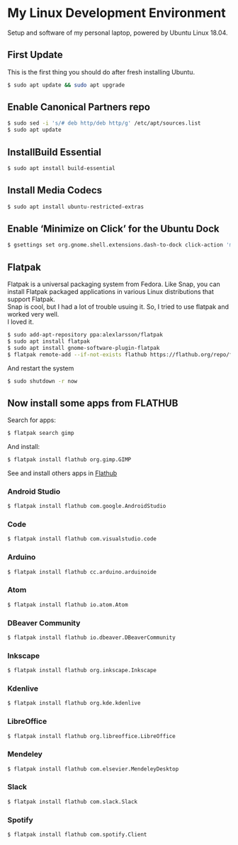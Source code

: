 # My Linux Development Environment  

Setup and software of my personal laptop, powered by Ubuntu Linux 18.04.  

## First Update

This is the first thing you should do after fresh installing Ubuntu.

```bash
$ sudo apt update && sudo apt upgrade
```

## Enable Canonical Partners repo

```bash
$ sudo sed -i 's/# deb http/deb http/g' /etc/apt/sources.list
$ sudo apt update
```

## InstallBuild Essential

```bash
$ sudo apt install build-essential
```

## Install Media Codecs

```bash
$ sudo apt install ubuntu-restricted-extras
```

## Enable ‘Minimize on Click’ for the Ubuntu Dock

```bash
$ gsettings set org.gnome.shell.extensions.dash-to-dock click-action 'minimize'
```

## Flatpak  

Flatpak is a universal packaging system from Fedora. Like Snap, you can install Flatpak packaged applications in various Linux distributions that support Flatpak.  
Snap is cool, but I had a lot of trouble usuing it. So, I tried to use flatpak and worked very well.  
I loved it.

```bash
$ sudo add-apt-repository ppa:alexlarsson/flatpak
$ sudo apt install flatpak
$ sudo apt install gnome-software-plugin-flatpak
$ flatpak remote-add --if-not-exists flathub https://flathub.org/repo/flathub.flatpakrepo
```  

And restart the system

```bash
$ sudo shutdown -r now
```  

## Now install some apps from FLATHUB

Search for apps:

```bash
$ flatpak search gimp
```  

And install:

```bash
$ flatpak install flathub org.gimp.GIMP
```  

See and install others apps in [Flathub](https://flathub.org/home)  

### Android Studio

```bash
$ flatpak install flathub com.google.AndroidStudio
```  

### Code

```bash 
$ flatpak install flathub com.visualstudio.code
```  

### Arduino

```bash
$ flatpak install flathub cc.arduino.arduinoide
```  

### Atom

```bash
$ flatpak install flathub io.atom.Atom
```  

### DBeaver Community

```bash 
$ flatpak install flathub io.dbeaver.DBeaverCommunity
```  

### Inkscape

```bash 
$ flatpak install flathub org.inkscape.Inkscape
```  

### Kdenlive

```bash 
$ flatpak install flathub org.kde.kdenlive
```  

### LibreOffice

```bash 
$ flatpak install flathub org.libreoffice.LibreOffice
```  

### Mendeley

```bash 
$ flatpak install flathub com.elsevier.MendeleyDesktop
```  

### Slack

```bash 
$ flatpak install flathub com.slack.Slack
```  

### Spotify

```bash 
$ flatpak install flathub com.spotify.Client
```  
